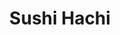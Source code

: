 ---
layout: place
title: "Sushi Hachi"
permalink: /district-of-columbia/washington/sushi-hachi.html
stateAbbr: DC
stateName: District of Columbia
cityName: Washington
place_id: ChIJ-QXZ3My5t4kRVtWtEPPtsv4
photos:
  - >-
    AUy1YQ3IjEf9JDcCz_ioZ0okEiZoZUw_foU5vtm3DdEL1eCcLb89d8B9PIVOSrA-uNX2wOIxo5AK-Wyt4PxO-NeqJqHOtZvQP1boHobuImW_qXu8tMofGRh7HwMwLKplCfELVtB_fGzrRqbfKHVlrak-_gpTWZZOOv5iS9E-ul5Hb403rCER8zaxMFugDLLDgTqqkj6UyrtazvpGBTKt-EZq-e8pt1wNbUIzGzlZSm4KiK4fbua3iuXlPo0Rp0c0ZDlf1lgSlaJHhiDEVOD3H5JSjo7oX8JgjJ6oBhwDiLT5ku_iYA
  - >-
    AUy1YQ1u2yg9tb-uiw1IluJFmVFP3NXEy2tJ5FQqdbVbAEOOp4FPx3qbzvY8ijpTlr9h-gOL-fSzRZjxDyLfDwMIEyE941w_jNBtHiuPI90pVrsJpqp5LieED_B-Y5ZoJ9Yd48riLScQfTo9n9Vt1ooDqUgsVtcvQe4xgHzmLuQNA-sw3s5gbUxPzRZW2UmVxdNKZJq2JLKUoW__EyKp8iNqiNqVx6j_ZhoirP89a7ETjlhA4FZ_G_RFrTPBHpaDG45F0Q9gCtXhNZySo1V8imHLAu27ZQg01lLRAsPP-RVXOKElaQ
  - >-
    AUy1YQ3eaSe8Dzntyz1d4run4QXc1m5UKV_mWc1P_z2v-Y4We5sWuXtwpxbaBuzvsumDnvR7HIHyNqPcgZyLWPIi0os4S0287twOsw8oeyPf79qJx6tJoXNskt1tqIL4FOxjyIE3224dzE6Zdv83r8EskC1KLRwr2zmBAc6gJMsuabwC0Aqk5HRo1lV0hNFiiRwxY2C5SrM9ZPRu08ay-L_jP-CuqNmXJArl_doGc6CuO3Y91gNr3Vz9krdDfpYb3m2ED6kUFWUGbLn3g1mbiknfySGgHEA10WjkDhyJwGy2pEzFwQ
  - >-
    AUy1YQ3fdXSqYemGmL98875IwVOmjyggYTeKIFhrTsqKuD8QJIBPuqpVcb3yk6tM6kroBtewuw3t1wLNhHs957_IH6e07wZkYQVknuC_-_l-1UtKnsp56KhgHXpNJ4Jzd5mkj117SY5WsQPiO__xlZYxL51zzfimuCgMBrgHdKTTQ_u6ZnHtILjYLVAlNYsR0D_m6_nFQWOJXw4Q0oLOlfiNV3IcfNmRrCXw87hVEUvBRmN9UhGlyP9BD38MGqrYxGeplJZnbDf0WYm_pZdIBZZjKLeLpy3OejyRSyErjZ3h1NiGtg
  - >-
    AUy1YQ0dmUZvl1j5-xg4Ev8449Nb2cSsdLHOQ0w6sVQIG99tjzfkDqy_-8sDXUy9amgZKt39hDRawHb9gA_9jG0aI5fpWTkTcaqbKgYOG7QZahpL9I3gLU-SkX31n9qDZ0ASdV5upiKVje1ngxLN5D0TiJhoWYuiwpohm9dQ5GH9rrw688FpPq4DLn9_Xe-LKvvvZ3ithgX709aLluM4OIKRaHngqeZ27vDkxEBdjX3DkP7UhyZT33NyEnF3GmRGPh55NBmPpPthFYopY-bZwq9aDbpD-xePp2EmxnD9cPrv3R3P9Q
  - >-
    AUy1YQ2Qb-SIndhfjnVGrive6a7IBAIhZ_FQoFSXQgXNA9256y1_OReZ7CGzepQr7F0kGRqV1ODgIfkF_Sd8DElO-KEiPfCRP4PY4_0IuCvY6eMP0_NzXQJ2-GfPQVsK_2_Ql4LEevz7aDi9Ujqszz3y29xEuFcPMR44RW494NSGThil7Rv1M6im20x6Q1eCDIfSNlweXzP_XPdPKKN0ynnV7TcuVUDbqdP4sc-yiWrWepx26QmAETMpBz4G86JGWg4YECWJhV_GVeR0Z-WuIzoc-b7t-PUG_NRH4lr4QvBz5BUVAZ4XPdrcuVOEY7SjVLq55CC1ywY4IlkbLla0D4rFUlOb-QSPa3JphtYAzod6glM0OKo1dZpIxj1g1BpeL6fG75yrWTk7OyzODHLyhiStTL2TmAOgd2X_SQtQ1ewCqC2Vhw
  - >-
    AUy1YQ1Ku6Ta44lfn3kYEa8KF3HOgKc7tGBI4nBMLtDh1jqSF3iAx1hrkkd-9W-gMaN-v-3gLlxfS2uGJhoIWELR3IpgR_tF2vK4uGggYMYpkXsqleTW_Exvb3mFD1z3ga1snbZ1Sja4tVZGMWj7bKr4YZXzufUQ4By5D739Rgtl-mxl-XYkBqFcSzwa1_PkZ874JHdXFocMTsvd-maDXCGvjxOB55CRU5UQwU8E3thpVyGUF_ne_jhOnV0Hgxi07Ar-sn6QgOX0lJQ2myji9ZUiVhnw4mVXCJC_O5-OZvqScJVaaonQHOH4tndbEPlR8vlje-CO6OCUJoZROaMBi5qb5wM8t56tylhovl-sud4l_gbVRkLJE08FFWRrpkS7wu19U4NL7iMWxBhu2vnJS5nQXdeeG7YBkz8qsx6GNydjivczPg
  - >-
    AUy1YQ2DaDM-7RJybqWzCKndd8DGZaYdKEb9LUZRPMMgQzLEudsS3_SzDHz-9ICK_shA0mwYr1LCUMCpQ53dFMvcO5K31eaKluwXyNpeRpGi6sTWfu-t3QQXJ8-qbRFcGnTIkkJE77GQcCsyRDY-SUzNJ6yekLnp4aEdH213PxAruVFJ9jlBfdtUH_u9fcrPXECVe1Y-WhDruOHTqtVdOFjhZa5a9Nc4JcvIXN_uuGc9QBPdI6Q6ZwYFyqAKagsuHmj1F7f2w6o-4nhM92_lR1L6FEv1d1l9hUl2H8-EMpJ4bVLAOA
  - >-
    AUy1YQ1_vtLWNr7orCKmirkextSc99QEErqRqjEQIbWaVc-KMYMMFeO_UE9TUN9nO44c6T7bDXWLiMgeYHD_UNhGeTruX8AOGcdiSf-BuxRxMAFlYFxmCcLKSzrv_LgSf_SootpFUce4fa81LqKC5KNR9pEfbfTtXsz6332bTsYhC1quPdORYF2CRV4hy1MUSWDySkz2vvtLAQjWPhlxOOJdisMYyDs3DTXwkK5aoTkxU6SXxwlDq09sYRip5_eYA9bxBsm5VkFSWLgQ0Vh_VAF06MnsLrZiNDNqnvoX8N49LLaP0eGWnQxuEZkPNg9G8ijrQPFAKfmlVAJvQkrt-Tdo_nL5mlVFYzhX_g1LNYoktfj-TSi8T--Z3IUtOqWjxykUyIWYMBqzMT41NWtfOMYxMLw-HsbhYDvw9oEHfx2BWeovPw
  - >-
    AUy1YQ0yumSMcaDbTT3XqsMghOA-whdP4QfMn_4xTj2_ayDHkq3rVhgyJykf0ihde3ldXRP_4CQ5RC74as1BLhVk5BMfjkyJBwcRmMfAMhJxVGsscpiDM6Xy-H0qpslypvbJjUGij6fOg35dj49KGsFhiqoC5aKtL6dNejlUVxStZozhuiWuKcIwym_pX7NEyF8-hBLBpcRTAvJlcfivFsWTcE96OGDlBfFyAtUS2MlpitLJ66DEHF-CTKCxqVYw0wXPZ1Nn5-99W3ZUimUyu1DqomfYB1DeSe_LmfY8os0BP0KO0A
address: 735 8th St SE, Washington, DC 20003, USA
street: 735 8th St SE
city: Washington
state: DC
zip: '20003'
country: USA
neighborhood: Capitol Hill
latitude: '38.880034'
longitude: '-76.995221'
accessibility_options:
  wheelchairAccessibleEntrance: true
  wheelchairAccessibleRestroom: true
  wheelchairAccessibleSeating: true
business_status: OPERATIONAL
name: Sushi Hachi
google_maps_links:
  directionsUri: >-
    https://www.google.com/maps/dir//''/data=!4m7!4m6!1m1!4e2!1m2!1m1!1s0x89b7b9ccdcd905f9:0xfeb2edf310add556!3e0
  photosUri: >-
    https://www.google.com/maps/place//data=!4m3!3m2!1s0x89b7b9ccdcd905f9:0xfeb2edf310add556!10e5
  placeUri: https://maps.google.com/?cid=18352993059700856150
  reviewsUri: >-
    https://www.google.com/maps/place//data=!4m4!3m3!1s0x89b7b9ccdcd905f9:0xfeb2edf310add556!9m1!1b1
  writeAReviewUri: >-
    https://www.google.com/maps/place//data=!4m3!3m2!1s0x89b7b9ccdcd905f9:0xfeb2edf310add556!12e1
primary_type: Sushi Restaurant
opening_hours:
  regular: null
  current: null
secondary_opening_hours:
  regular:
    weekdayDescriptions: null
    type: null
  current:
    weekdayDescriptions: null
    type: null
phone: (202) 621-8499
price_level: null
price_range: null
rating: '4.4'
rating_count: 627
website: http://www.sushihachidc.com/
description: >-
  Clever maki, unique cocktails & imported wines in a stylish, brick-lined space
  with a relaxed vibe.
reviews:
  - ChZDSUhNMG9nS0VJQ0FnSUNfdi1uMkxREAE
  - ChZDSUhNMG9nS0VJQ0FnSURmcVpYVkhBEAE
  - ChZDSUhNMG9nS0VJQ0FnSURyMy1DcVd3EAE
  - ChZDSUhNMG9nS0VJQ0FnTURneXNpQ0RBEAE
  - ChdDSUhNMG9nS0VJQ0FnSUNyM0ozVDlBRRAB
parking_options:
  - FREE_STREET_PARKING
  - PAID_STREET_PARKING
payment_options:
  - ACCEPTS_CREDIT_CARDS
  - ACCEPTS_DEBIT_CARDS
  - ACCEPTS_NFC
allow_dogs: null
curbside_pickup: null
delivery: true
dine_in: true
good_for_children: false
good_for_groups: true
good_for_sports: false
live_music: false
menu_for_children: true
outdoor_seating: false
reservable: true
restroom: true
serves_beer: true
serves_breakfast: false
serves_brunch: false
serves_cocktails: true
serves_coffee: false
serves_dinner: true
serves_dessert: true
serves_lunch: true
serves_vegetarian_food: true
serves_wine: true
takeout: true

---